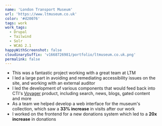 ```yaml
---
name: 'London Transport Museum'
url: 'https://www.ltmuseum.co.uk'
color: '#d20076'
tags: work
work_tags:
  - Drupal
  - Tailwind
  - Solr
  - WCAG 2.1
happyWithScreenshot: false
cloudinarySuffix: 'v1668726981/portfolio/ltmuseum.co.uk.png'
permalink: false
---
```


- This was a fantastic project working with a great team at LTM
- I led a large part in avoiding and remediating accessibility issues on the site, and working with an external auditor
- I led the development of various components that would feed back into CTI's [Voyager](https://wolstenhol.me/work#cti-voyager) product, including search, news, blogs, gated content and more
- As a team we helped develop a web interface for the museum's collection, which saw a **33% increase** in visits after our work
- I worked on the frontend for a new donations system which led to a **20x increase** in donations
